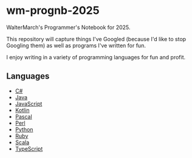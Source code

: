 # wm-prognb-2025

WalterMarch's Programmer's Notebook for 2025.

This repository will capture things I've Googled (because I'd like to stop Googling them) as well as programs I've written for fun.

I enjoy writing in a variety of programming languages for fun and profit.

## Languages

* [C#](csharp/README.md)
* [Java](java/README.md)
* [JavaScript](javascript/README.md)
* [Kotlin](kotlin/README.md)
* [Pascal](pascal/README.md)
* [Perl](perl/README.md)
* [Python](python/README.md)
* [Ruby](ruby/README.md)
* [Scala](scala/README.md)
* [TypeScript](typescript/README.md)
